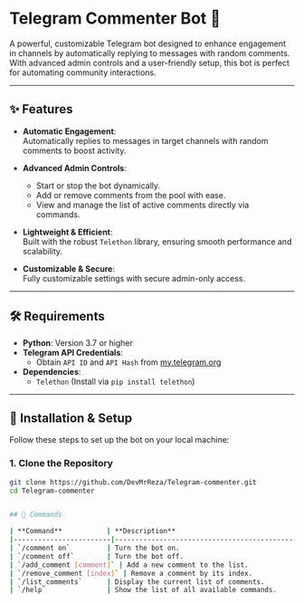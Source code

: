 # Telegram Commenter Bot 🚀

A powerful, customizable Telegram bot designed to enhance engagement in channels by automatically replying to messages with random comments. With advanced admin controls and a user-friendly setup, this bot is perfect for automating community interactions.

---

## ✨ Features

- **Automatic Engagement**:  
  Automatically replies to messages in target channels with random comments to boost activity.  

- **Advanced Admin Controls**:  
  - Start or stop the bot dynamically.  
  - Add or remove comments from the pool with ease.  
  - View and manage the list of active comments directly via commands.

- **Lightweight & Efficient**:  
  Built with the robust `Telethon` library, ensuring smooth performance and scalability.  

- **Customizable & Secure**:  
  Fully customizable settings with secure admin-only access.

---

## 🛠️ Requirements

- **Python**: Version 3.7 or higher  
- **Telegram API Credentials**:  
  - Obtain `API ID` and `API Hash` from [my.telegram.org](https://my.telegram.org)  
- **Dependencies**:  
  - `Telethon` (Install via `pip install telethon`)

---

## 🚀 Installation & Setup

Follow these steps to set up the bot on your local machine:

### 1. Clone the Repository
```bash
git clone https://github.com/DevMrReza/Telegram-commenter.git
cd Telegram-commenter


## 📝 Commands

| **Command**           | **Description**                                    |
|------------------------|----------------------------------------------------|
| `/comment on`         | Turn the bot on.                                   |
| `/comment off`        | Turn the bot off.                                  |
| `/add_comment [comment]` | Add a new comment to the list.                   |
| `/remove_comment [index]` | Remove a comment by its index.                  |
| `/list_comments`      | Display the current list of comments.              |
| `/help`               | Show the list of all available commands.           |

